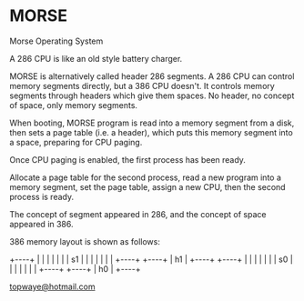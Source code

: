 # MORSE
Morse Operating System

A 286 CPU is like an old style battery charger.

MORSE is alternatively called header 286 segments. A 286 CPU can control memory segments directly, but a 386 CPU doesn't. It controls memory segments through headers which give them spaces. No header, no concept of space, only memory segments.

When booting, MORSE program is read into a memory segment from a disk, then sets a page table (i.e. a header), which puts this memory segment into a space, preparing for CPU paging.

Once CPU paging is enabled, the first process has been ready.

Allocate a page table for the second process, read a new program into a memory segment, set the page table, assign a new CPU, then the second process is ready.

The concept of segment appeared in 286, and the concept of space appeared in 386.

386 memory layout is shown as follows:

   +----+
   |    |
   |    |
   |    |
   | s1 |
|    |
|    |
|    |
+----+
+----+
| h1 |
+----+
+----+
|    |
|    |
|    |
| s0 |
|    |
|    |
|    |
+----+
+----+
| h0 |
+----+

topwaye@hotmail.com
